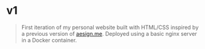 # v1

> First iteration of my personal website built with HTML/CSS inspired by a previous version of <a href="https://aesign.me">aesign.me</a>.
> Deployed using a basic nginx server in a Docker container.